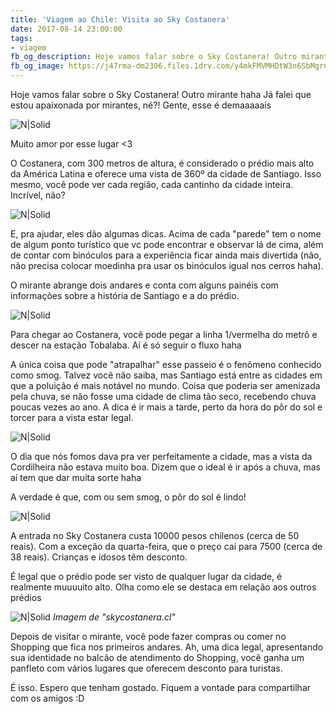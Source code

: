 ```yaml
---
title: 'Viagem ao Chile: Visita ao Sky Costanera'
date: 2017-08-14 23:00:00
tags:  
- viagem 
fb_og_description: Hoje vamos falar sobre o Sky Costanera! Outro mirante haha! Já falei que estou apaixonada por mirantes, né?! Gente, esse é demaaaaais! 
fb_og_image: https://j47rma-dm2306.files.1drv.com/y4mkFMVMHDtW3n6SbMgrnD-Fu8MqDx1mycE6__vncrb3GJPpbuFjt0bz6KLg4NLL0K25Ok13ir9x5qHLwTEzrS_I6hGUEMao9Yxh3Q7nHoLbmnVVDmtDRT4tijxaAFvu6fCDtHavW_aAmYE5dOwPfC2nkLJq4wUL_8N4ayCXXNTZxStZtqsPYEFVpdiDrL1_oBXzIljSK9sYj3kUy54OltZLw?width=638&height=520&cropmode=none
---
```


Hoje vamos falar sobre o Sky Costanera! Outro mirante haha
Já falei que estou apaixonada por mirantes, né?!
Gente, esse é demaaaaais 

![N|Solid](https://j47rma-dm2306.files.1drv.com/y4mkFMVMHDtW3n6SbMgrnD-Fu8MqDx1mycE6__vncrb3GJPpbuFjt0bz6KLg4NLL0K25Ok13ir9x5qHLwTEzrS_I6hGUEMao9Yxh3Q7nHoLbmnVVDmtDRT4tijxaAFvu6fCDtHavW_aAmYE5dOwPfC2nkLJq4wUL_8N4ayCXXNTZxStZtqsPYEFVpdiDrL1_oBXzIljSK9sYj3kUy54OltZLw?width=638&height=520&cropmode=none)
<!-- more -->
Muito amor por esse lugar <3 

O Costanera, com 300 metros de altura, é considerado o prédio mais alto da América Latina e oferece uma vista de 360º da cidade de Santiago. Isso mesmo, você pode ver cada região, cada cantinho da cidade inteira. Incrível, não?

![N|Solid](https://j4689g-dm2306.files.1drv.com/y4m854-GJQifd2-I9DRJoIzSvptebDmzbD6aRffHrNg-vvUynpZKKKMCe7IPBUnpW8mYuO1L5t2IVahwXwYo25bhq3m51T4qqwItYqu45ubCIor9A3A3r2u0ZLxh3r0Zf5HcZ0pTRd1mA9qOVb4H_oj_AGQo-VHz5C4ywy1cqwfQkx1_v_gnaF-V4n8u2sPKYnTWV9nK7zpizAFA1Wp1egYHg?width=715&height=520&cropmode=none)

E, pra ajudar, eles dão algumas dicas. Acima de cada "parede" tem o nome de algum ponto turístico que vc pode encontrar e observar lá de cima, além de contar com binóculos para a experiência ficar ainda mais divertida (não, não precisa colocar moedinha pra usar os binóculos igual nos cerros haha). 

O mirante abrange dois andares e conta com alguns painéis com informações sobre a história de Santiago e a do prédio.

![N|Solid](https://j46gdq-dm2306.files.1drv.com/y4mINXUocieYv6XMtmOqbQcYRdNsCXZEQAZdg21Gwk2Pk9jsO2vJGbFB0dGqK3SyZS76J4tOaxa6jRohKGSpfa7zBnYCwPj7oIXOj4gYGBH3Dbk8da8CfGfg1WcCVeZ5aQ-IZYZOT6X6kO4rQmkyXAUzUlytTrzpXqDZCAyjwJICsLEDguaI1pPgZqKXxjK_w1wjZY2cTUERs6Ci4udxE3iMw?width=780&height=520&cropmode=none)

Para chegar ao Costanera, você pode pegar a linha 1/vermelha do metrô e descer na  estação Tobalaba. Aí é só seguir o fluxo haha 

A única coisa que pode "atrapalhar" esse passeio é o fenômeno conhecido como smog.
Talvez você não saiba, mas Santiago está entre as cidades em que a poluição é mais notável no mundo. Coisa que poderia ser amenizada pela chuva, se não fosse uma cidade de clima tão seco, recebendo chuva poucas vezes ao ano. 
A dica é ir mais a tarde, perto da hora do pôr do sol e torcer para a vista estar legal.

![N|Solid](https://j44hgg-dm2306.files.1drv.com/y4mXi0ORzRcvt1qUjDJy_1bp9nTqiWwYS8gLnM55vrjW5_599ueYOxe-7waDdJZrlti2b9W0QWtm2lgKEoOiDvOaz2U4zpHJ0ZiUDfPT4fB28F29yO4luBIM4c6ejGgxpxlr36Hkkn8ENMCvhudswRyscbGGBygKrGeG0K-GfRzVc40qajzAAlR5VBcfQUv4Ac1-6c2wjGmCEcuB1KZkaEX4g?width=390&height=520&cropmode=none)

O dia que nós fomos dava pra ver perfeitamente a cidade, mas a vista da Cordilheira não estava muito boa. Dizem que o ideal é ir após a chuva, mas aí tem que dar muita sorte haha 

A verdade é que, com ou sem smog, o pôr do sol é lindo! 


  ![N|Solid](https://j45qxg-dm2306.files.1drv.com/y4m2hIJ99YRuAFCRunHXpQn6kox7_SygrU4XZHbKT3zL_rRufO9IWENkK-_SlOYmx8-niu7tclb5SNExf9dK5bPTt3kp57GE_xaY8MV2g79xZP6eguw7NnCHPGrUKl-Bq2cxBxkSGGfc3BeXxaUZdewBK-91kFx3ZxFQe8tMV4YJlVkkZ06ckgtcaqkvqvt5KA49cv3bOyFlPj5urj3A2Qkvg?width=520&height=520&cropmode=none)
  
  A entrada no Sky Costanera custa 10000 pesos chilenos (cerca de 50 reais). Com a exceção da quarta-feira, que o preço cai para 7500 (cerca de 38 reais). Crianças e idosos têm desconto. 
  
  É legal que o prédio pode ser visto de qualquer lugar da cidade, é realmente muuuuito alto. 
  Olha como ele se destaca em relação aos outros prédios 
  
   ![N|Solid](https://u7u4mq-dm2306.files.1drv.com/y4m1ewUsxCP6Sj_LlglocLL9W90nsVC-BrZ5Nu-s6UmiQVHVhhF6FB_TZ3glB1MuGpZ-eUxR-Q6Ilqxr6nf7v2g4D3mMRhyfaPkrJ_0ixU9WAQqdPAE00-qsU-xM2cGehdfTnj43FA3K1jsHBujrCuj5MSlwLqZGDMD2fJaZFOB7cxjEFekUC8zN7Eyv9lgxtOt0wuymoE-1DcBXR7YjsUkig?width=780&height=446&cropmode=none)
*Imagem de "skycostanera.cl"*

 Depois de visitar o mirante, você pode fazer compras ou comer no Shopping que fica nos primeiros andares. 
 Ah, uma dica legal, apresentando sua identidade no balcão de atendimento do Shopping, você ganha um panfleto com vários lugares que oferecem desconto para turistas. 
 
 É isso. Espero que tenham gostado. Fiquem a vontade para compartilhar com os amigos :D
 
